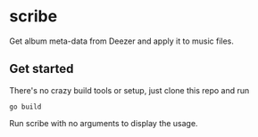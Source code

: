 # scribe
Get album meta-data from Deezer and apply it to music files.

## Get started
There's no crazy build tools or setup, just clone this repo and run

```go build```

Run scribe with no arguments to display the usage.
